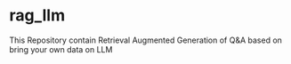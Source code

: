 # rag_llm
This Repository contain Retrieval Augmented Generation of Q&amp;A based on bring your own data on LLM 
